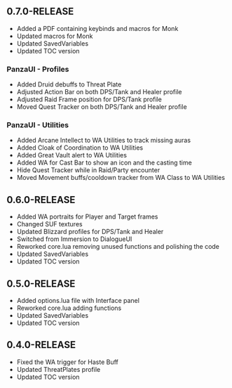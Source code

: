 ## 0.7.0-RELEASE

* Added a PDF containing keybinds and macros for Monk
* Updated macros for Monk
* Updated SavedVariables
* Updated TOC version

### PanzaUI - Profiles
* Added Druid debuffs to Threat Plate
* Adjusted Action Bar on both DPS/Tank and Healer profile
* Adjusted Raid Frame position for DPS/Tank profile
* Moved Quest Tracker on both DPS/Tank and Healer profile

### PanzaUI - Utilities
* Added Arcane Intellect to WA Utilities to track missing auras
* Added Cloak of Coordination to WA Utilities
* Added Great Vault alert to WA Utilities
* Added WA for Cast Bar to show an icon and the casting time
* Hide Quest Tracker while in Raid/Party encounter
* Moved Movement buffs/cooldown tracker from WA Class to WA Utilities

## 0.6.0-RELEASE

* Added WA portraits for Player and Target frames
* Changed SUF textures
* Updated Blizzard profiles for DPS/Tank and Healer
* Switched from Immersion to DialogueUI
* Reworked core.lua removing unused functions and polishing the code
* Updated SavedVariables
* Updated TOC version

## 0.5.0-RELEASE

* Added options.lua file with Interface panel
* Reworked core.lua adding functions
* Updated SavedVariables
* Updated TOC version

## 0.4.0-RELEASE

* Fixed the WA trigger for Haste Buff
* Updated ThreatPlates profile
* Updated TOC version
